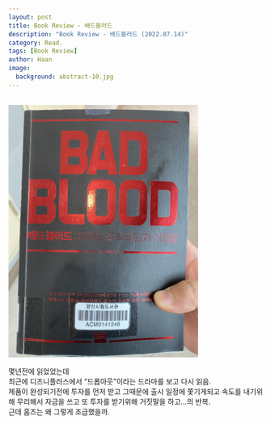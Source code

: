 ```yaml
---
layout: post
title: Book Review - 배드블러드
description: "Book Review - 배드블러드 (2022.07.14)" 
category: Read.
tags: [Book Review]
author: Haan
image:
  background: abstract-10.jpg
---
```

<br/>

<img src="/assets/img/2022/BR_220714.jpg" height="500">

몇년전에 읽었었는데   
최근에 디즈니플러스에서 “드롭아웃”이라는 드라마를 보고 다시 읽음.    
제품이 완성되기전에 투자를 먼저 받고 그때문에 출시 일정에 쫓기게되고 속도를 내기위해 무리해서 자금을 쓰고 또 투자를 받기위해 거짓말을 하고…의 반복.    
근데 홈즈는 왜 그렇게 조급했을까.    
